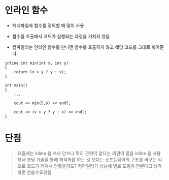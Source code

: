 # 인라인 함수


- 헤더파일에 함수를 정의할 때 많이 사용
- 함수를 호출해서 코드가 실행되는 과정을 거치지 않음

- 컴파일러는 인라인 함수를 만나면 함수를 호출하지 않고 해당 코드를 그대로 넣어준다.

```
inline int min(int x, int y)
{
	return (x > y ? y : x);
}

int main()
{
	...

	cout << min(5,6) << endl;

	cout << (x > y ? y : x) << endl;
}

```

# 단점

> 요즘에는 inline 을 쓰나 안쓰나 딱히 관련이 없다는 의견이 많음
> inline 을 사용해서 코딩 기술을 통해 최적화를 하는 것 보다는 소프트웨어의 구조를 바꾸는 식으로
> 코드가 커져서 안좋을지도?
> 컴파일러가 성능에 별로 도움이 안된다고 생각하면 안쓸수도있음